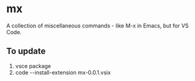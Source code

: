 # mx 

A collection of miscellaneous commands - like M-x in Emacs, but for VS Code.

## To update

1. vsce package
2. code --install-extension mx-0.0.1.vsix
